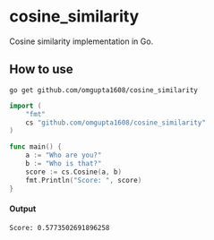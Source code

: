 # cosine_similarity
Cosine similarity implementation in Go.

## How to use
```
go get github.com/omgupta1608/cosine_similarity
```

```go
import (
    "fmt"
    cs "github.com/omgupta1608/cosine_similarity"
)

func main() {
    a := "Who are you?"
    b := "Who is that?" 
    score := cs.Cosine(a, b)
    fmt.Println("Score: ", score)
}
```
#### Output
```
Score: 0.5773502691896258
```